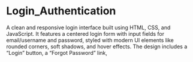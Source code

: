 # Login_Authentication
A clean and responsive login interface built using HTML, CSS, and JavaScript. It features a centered login form with input fields for email/username and password, styled with modern UI elements like rounded corners, soft shadows, and hover effects. The design includes a “Login” button, a “Forgot Password” link,
